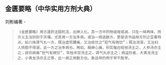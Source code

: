 ## 金匮要略（中华实用方剂大典）

刘彬编著  -  

>     《金匮要略》用方遣药法圆机活，出神入化。其一方中药物或增或减，只在一味两味，而方义主治则别于天壤。尤其用一方治多病，或治一病选数方，更是该书运用方剂之显著特点。如八味肾气丸一方，既治虚劳腰痛，又治痰饮之“短气有微饮”；既治消渴，又治妇人转胞不得溺，此一方之治多病也。再如，胸痹心痛，枳实薤白桂枝汤主之，人参汤亦主之；痰饮病痛“短气有微饮”，苓桂术甘汤主之，肾气丸亦主之；病溢饮者，大青龙汤主之，小青龙汤亦主之等，此一病之用数方也。象这样的例子举不胜举。
